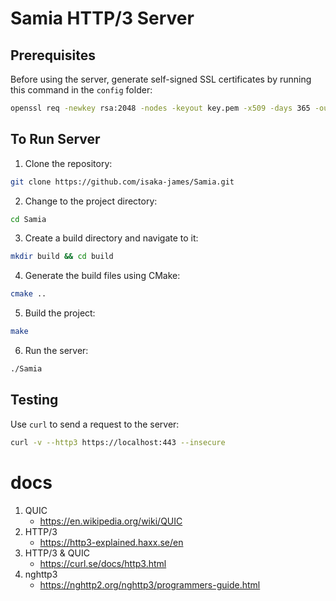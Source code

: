 # Samia HTTP/3 Server

## Prerequisites

Before using the server, generate self-signed SSL certificates by running this command in the `config` folder:

```bash
openssl req -newkey rsa:2048 -nodes -keyout key.pem -x509 -days 365 -out cert.pem
```

## To Run Server

1. Clone the repository:

```bash
git clone https://github.com/isaka-james/Samia.git
```

2. Change to the project directory:

```bash
cd Samia
```

3. Create a build directory and navigate to it:

```bash
mkdir build && cd build
```

4. Generate the build files using CMake:

```bash
cmake ..
```

5. Build the project:

```bash
make
```

6. Run the server:

```bash
./Samia
```

## Testing

Use `curl` to send a request to the server:

```bash
curl -v --http3 https://localhost:443 --insecure
```



# docs
1. QUIC
    - https://en.wikipedia.org/wiki/QUIC
2. HTTP/3
    - https://http3-explained.haxx.se/en
3. HTTP/3 & QUIC
    - https://curl.se/docs/http3.html
4. nghttp3 
    - https://nghttp2.org/nghttp3/programmers-guide.html